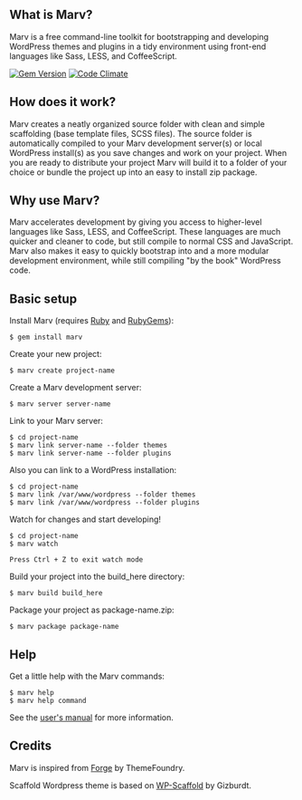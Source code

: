 ## What is Marv?

Marv is a free command-line toolkit for bootstrapping and developing WordPress themes and plugins in a tidy environment using front-end languages like Sass, LESS, and CoffeeScript.

[![Gem Version](https://badge.fury.io/rb/marv.png)](http://badge.fury.io/rb/marv)
[![Code Climate](https://codeclimate.com/github/hardpixel/marv/badges/gpa.png)](https://codeclimate.com/github/hardpixel/marv)


## How does it work?

Marv creates a neatly organized source folder with clean and simple scaffolding (base template files, SCSS files). The source folder is automatically compiled to your Marv development server(s) or local WordPress install(s) as you save changes and work on your project. When you are ready to distribute your project Marv will build it to a folder of your choice or bundle the project up into an easy to install zip package.


## Why use Marv?

Marv accelerates development by giving you access to higher-level languages like Sass, LESS, and CoffeeScript. These languages are much quicker and cleaner to code, but still compile to normal CSS and JavaScript. Marv also makes it easy to quickly bootstrap into and a more modular development environment, while still compiling "by the book" WordPress code.


## Basic setup

Install Marv (requires [Ruby](http://www.ruby-lang.org/) and [RubyGems](http://rubygems.org/)):

    $ gem install marv

Create your new project:

    $ marv create project-name

Create a Marv development server:

	$ marv server server-name

Link to your Marv server:

	$ cd project-name
    $ marv link server-name --folder themes
    $ marv link server-name --folder plugins

Also you can link to a WordPress installation:

	$ cd project-name
    $ marv link /var/www/wordpress --folder themes
    $ marv link /var/www/wordpress --folder plugins

Watch for changes and start developing!

    $ cd project-name
    $ marv watch

	Press Ctrl + Z to exit watch mode

Build your project into the build_here directory:

    $ marv build build_here

Package your project as package-name.zip:

    $ marv package package-name


## Help

Get a little help with the Marv commands:

    $ marv help
    $ marv help command


See the [user's manual](https://github.com/hardpixel/marv/wiki) for more information.


## Credits

Marv is inspired from [Forge](https://github.com/thethemefoundry/forge) by ThemeFoundry.

Scaffold Wordpress theme is based on [WP-Scaffold](https://github.com/gizburdt/wp-scaffold) by Gizburdt.
